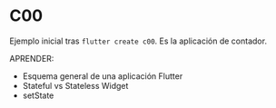 # C00

Ejemplo inicial tras `flutter create c00`. Es la aplicación de contador.

APRENDER:
- Esquema general de una aplicación Flutter
- Stateful vs Stateless Widget
- setState  